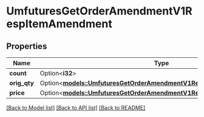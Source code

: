 # UmfuturesGetOrderAmendmentV1RespItemAmendment

## Properties

Name | Type | Description | Notes
------------ | ------------- | ------------- | -------------
**count** | Option<**i32**> |  | [optional]
**orig_qty** | Option<[**models::UmfuturesGetOrderAmendmentV1RespItemAmendmentOrigQty**](UmfuturesGetOrderAmendmentV1RespItem_amendment_origQty.md)> |  | [optional]
**price** | Option<[**models::UmfuturesGetOrderAmendmentV1RespItemAmendmentOrigQty**](UmfuturesGetOrderAmendmentV1RespItem_amendment_origQty.md)> |  | [optional]

[[Back to Model list]](../README.md#documentation-for-models) [[Back to API list]](../README.md#documentation-for-api-endpoints) [[Back to README]](../README.md)


